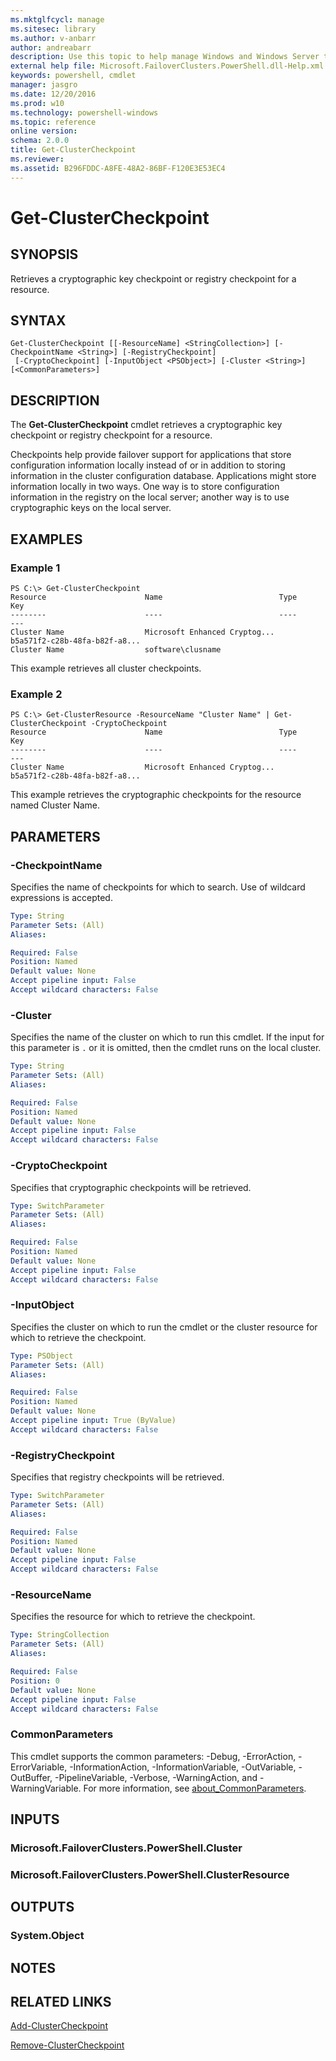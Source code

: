 ```yaml
---
ms.mktglfcycl: manage
ms.sitesec: library
ms.author: v-anbarr
author: andreabarr
description: Use this topic to help manage Windows and Windows Server technologies with Windows PowerShell.
external help file: Microsoft.FailoverClusters.PowerShell.dll-Help.xml
keywords: powershell, cmdlet
manager: jasgro
ms.date: 12/20/2016
ms.prod: w10
ms.technology: powershell-windows
ms.topic: reference
online version: 
schema: 2.0.0
title: Get-ClusterCheckpoint
ms.reviewer:
ms.assetid: B296FDDC-A8FE-48A2-86BF-F120E3E53EC4
---
```


# Get-ClusterCheckpoint

## SYNOPSIS
Retrieves a cryptographic key checkpoint or registry checkpoint for a resource.

## SYNTAX

```
Get-ClusterCheckpoint [[-ResourceName] <StringCollection>] [-CheckpointName <String>] [-RegistryCheckpoint]
 [-CryptoCheckpoint] [-InputObject <PSObject>] [-Cluster <String>] [<CommonParameters>]
```

## DESCRIPTION
The **Get-ClusterCheckpoint** cmdlet retrieves a cryptographic key checkpoint or registry checkpoint for a resource.

Checkpoints help provide failover support for applications that store configuration information locally instead of or in addition to storing information in the cluster configuration database.
Applications might store information locally in two ways.
One way is to store configuration information in the registry on the local server; another way is to use cryptographic keys on the local server.

## EXAMPLES

### Example 1
```
PS C:\> Get-ClusterCheckpoint
Resource                      Name                          Type                          Key 
--------                      ----                          ----                          --- 
Cluster Name                  Microsoft Enhanced Cryptog...                               b5a571f2-c28b-48fa-b82f-a8... 
Cluster Name                  software\clusname
```

This example retrieves all cluster checkpoints.

### Example 2
```
PS C:\> Get-ClusterResource -ResourceName "Cluster Name" | Get-ClusterCheckpoint -CryptoCheckpoint
Resource                      Name                          Type                          Key 
--------                      ----                          ----                          --- 
Cluster Name                  Microsoft Enhanced Cryptog...                               b5a571f2-c28b-48fa-b82f-a8...
```

This example retrieves the cryptographic checkpoints for the resource named Cluster Name.

## PARAMETERS

### -CheckpointName
Specifies the name of checkpoints for which to search.
Use of wildcard expressions is accepted.

```yaml
Type: String
Parameter Sets: (All)
Aliases: 

Required: False
Position: Named
Default value: None
Accept pipeline input: False
Accept wildcard characters: False
```

### -Cluster
Specifies the name of the cluster on which to run this cmdlet.
If the input for this parameter is `.` or it is omitted, then the cmdlet runs on the local cluster.

```yaml
Type: String
Parameter Sets: (All)
Aliases: 

Required: False
Position: Named
Default value: None
Accept pipeline input: False
Accept wildcard characters: False
```

### -CryptoCheckpoint
Specifies that cryptographic checkpoints will be retrieved.

```yaml
Type: SwitchParameter
Parameter Sets: (All)
Aliases: 

Required: False
Position: Named
Default value: None
Accept pipeline input: False
Accept wildcard characters: False
```

### -InputObject
Specifies the cluster on which to run the cmdlet or the cluster resource for which to retrieve the checkpoint.

```yaml
Type: PSObject
Parameter Sets: (All)
Aliases: 

Required: False
Position: Named
Default value: None
Accept pipeline input: True (ByValue)
Accept wildcard characters: False
```

### -RegistryCheckpoint
Specifies that registry checkpoints will be retrieved.

```yaml
Type: SwitchParameter
Parameter Sets: (All)
Aliases: 

Required: False
Position: Named
Default value: None
Accept pipeline input: False
Accept wildcard characters: False
```

### -ResourceName
Specifies the resource for which to retrieve the checkpoint.

```yaml
Type: StringCollection
Parameter Sets: (All)
Aliases: 

Required: False
Position: 0
Default value: None
Accept pipeline input: False
Accept wildcard characters: False
```

### CommonParameters
This cmdlet supports the common parameters: -Debug, -ErrorAction, -ErrorVariable, -InformationAction, -InformationVariable, -OutVariable, -OutBuffer, -PipelineVariable, -Verbose, -WarningAction, and -WarningVariable. For more information, see [about_CommonParameters](http://go.microsoft.com/fwlink/?LinkID=113216).

## INPUTS

### Microsoft.FailoverClusters.PowerShell.Cluster

### Microsoft.FailoverClusters.PowerShell.ClusterResource

## OUTPUTS

### System.Object

## NOTES

## RELATED LINKS

[Add-ClusterCheckpoint](./Add-ClusterCheckpoint.md)

[Remove-ClusterCheckpoint](./Remove-ClusterCheckpoint.md)

